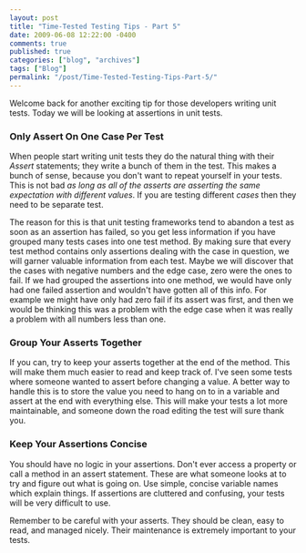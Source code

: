 ```yaml
---
layout: post
title: "Time-Tested Testing Tips - Part 5"
date: 2009-06-08 12:22:00 -0400
comments: true
published: true
categories: ["blog", "archives"]
tags: ["Blog"]
permalink: "/post/Time-Tested-Testing-Tips-Part-5/"
---
```

<!-- more -->

<p>Welcome back for another exciting tip for those developers writing unit tests. Today we will be looking at assertions in unit tests.</p>
<h3>Only Assert On One Case Per Test</h3>
<p>When people start writing unit tests they do the natural thing with their <em>Assert</em> statements; they write a bunch of them in the test. This makes a bunch of sense, because you don't want to repeat yourself in your tests. This is not bad <em>as long as all of the asserts are asserting the same expectation with different values</em>. If you are testing different <em>cases</em> then they need to be separate test.</p>
<p>The reason for this is that unit testing frameworks tend to abandon a test as soon as an assertion has failed, so you get less information if you have grouped many tests cases into one test method. By making sure that every test method contains only assertions dealing with the case in question, we will garner valuable information from each test. Maybe we will discover that the cases with negative numbers and the edge case, zero were the ones to fail. If we had grouped the assertions into one method, we would have only had one failed assertion and wouldn't have gotten all of this info. For example we might have only had zero fail if its assert was first, and then we would be thinking this was a problem with the edge case when it was really a problem with all numbers less than one.</p>
<h3>Group Your Asserts Together</h3>
<p>If you can, try to keep your asserts together at the end of the method. This will make them much easier to read and keep track of. I've seen some tests where someone wanted to assert before changing a value. A better way to handle this is to store the value you need to hang on to in a variable and assert at the end with everything else. This will make your tests a lot more maintainable, and someone down the road editing the test will sure thank you.</p>
<h3>Keep Your Assertions Concise</h3>
<p>You should have no logic in your assertions. Don't ever access a property or call a method in an assert statement. These are what someone looks at to try and figure out what is going on. Use simple, concise variable names which explain things. If assertions are cluttered and confusing, your tests will be very difficult to use.</p>
<p>Remember to be careful with your asserts. They should be clean, easy to read, and managed nicely. Their maintenance is extremely important to your tests.</p>
